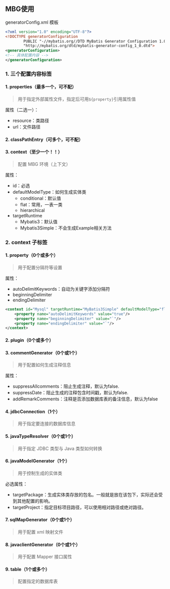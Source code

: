 

## MBG使用

generatorConfig.xml 模板

```xml
<?xml version="1.0" encoding="UTF-8"?>
<!DOCTYPE generatorConfiguration
        PUBLIC "-//mybatis.org//DTD MyBatis Generator Configuration 1.0//EN"
        "http://mybatis.org/dtd/mybatis-generator-config_1_0.dtd">
<generatorConfiguration>
<!-- 具体配置内容 -->
</generatorConfiguration>
```

### 1. 三个配置内容标签

#### 1. properties（最多一个，可不配）

> 用于指定外部属性文件，指定后可用`${property}`引用属性值

属性（二选一）：

* resource：类路径
* url：文件路径

#### 2. classPathEntry（可多个，可不配）

#### 3. context（至少一个！！）

> 配置 MBG 环境（上下文）

属性：

* id：必选
* defaultModelType：如何生成实体类
  * conditional：默认值
  * flat：常用，一表一类
  * hierarchical
* targetRuntime
  * Mybatis3：默认值
  * Mybatis3Simple：不会生成Example相关方法

### 2. context 子标签

#### 1. property（0个或多个）

> 用于配置分隔符等设置

属性：

* autoDelimitKeywords：自动为关键字添加分隔符
* beginningDelimiter
* endingDelimiter

```xml
<context id="Mysql" targetRuntime="MyBatis3Simple" defaultModelType="flat">
    <property name="autoDelimitKeywords" value="true"/>
    <property name="beginningDelimiter" value="`"/>
    <property name="endingDelimiter" value="`"/>
</context>
```

#### 2. plugin（0个或多个）

#### 3. commentGenerator（0个或1个）

> 用于配置如何生成注释信息

属性：

* suppressAllcomments：阻止生成注释，默认为false.
* suppressDate：阻止生成的注释包含时间戳，默认为false.
* addRemarkComments：注释是否添加数据库表的备注信息，默认为false

#### 4. jdbcConnection（1个）

> 用于指定要连接的数据库信息

#### 5. javaTypeResolver（0个或1个）

> 用于指定 JDBC 类型与 Java 类型如何转换

#### 6. javaModelGenerator（1个）

> 用于控制生成的实体类

必选属性：

* targetPackage：生成实体类存放的包名。一般就是放在该包下，实际还会受到其他配置的影响。
* targetProject：指定目标项目路径，可以使用相对路径或绝对路径。

#### 7. sqlMapGenerator（0个或1个）

> 用于配置 xml 映射文件

#### 8. javaclientGenerator（0个或1个）

> 用于配置 Mapper 接口属性

#### 9. table（1个或多个）

> 配置指定的数据库表